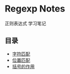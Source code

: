 # Regexp Notes

正则表达式 学习笔记

## 目录

- [字符匹配](/docs/char.md)
- [位置匹配](/docs/point.md)
- [括号的作用](/docs/group.md)

